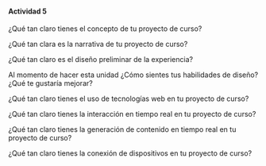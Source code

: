 #### Actividad 5

¿Qué tan claro tienes el concepto de tu proyecto de curso?




¿Qué tan clara es la narrativa de tu proyecto de curso?





¿Qué tan claro es el diseño preliminar de la experiencia?




Al momento de hacer esta unidad ¿Cómo sientes tus habilidades de diseño? ¿Qué te gustaría mejorar?


¿Qué tan claro tienes el uso de tecnologías web en tu proyecto de curso?




¿Qué tan claro tienes la interacción en tiempo real en tu proyecto de curso?



¿Qué tan claro tienes la generación de contenido en tiempo real en tu proyecto de curso?



¿Qué tan claro tienes la conexión de dispositivos en tu proyecto de curso?
